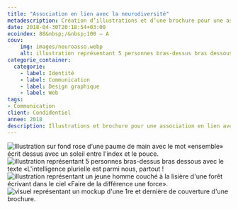 ```yaml
---
title: "Association en lien avec la neurodiversité"
metadescription: Création d’illustrations et d’une brochure pour une association qui œuvre pour le bien-être des personnes neurodivergentes.
date: 2018-04-30T20:18:54+03:00
ecoindex: 88&nbsp;/&nbsp;100 — A
couv:
    img: images/neuroasso.webp
    alt: illustration représentant 5 personnes bras-dessus bras dessous avec le texte «L'intelligence plurielle est parmi nous, partout !
categorie_container:
  categorie:
    - label: Identité
    - label: Communication
    - label: Design graphique
    - label: Web
tags:
- Communication
client: Condidentiel
annee: 2018
description: Illustrations et brochure pour une association en lien avec la neurodiversité.
---
```


<div class="row px-3">
  <div class="col-lg-4">
    <img class="img-fluid br-16 mb-4" role="img" src="/projets/images/neuroasso_1.webp" alt="Illustration sur fond rose d‘une paume de main avec le mot «ensemble» écrit dessus avec un soleil entre l'index et le pouce."/>
  </div>
  <div class="col-lg-4">
    <img class="img-fluid br-16 mb-4" role="img" src="/projets/images/neuroasso.webp" alt="illustration représentant 5 personnes bras-dessus bras dessous avec le texte «L'intelligence plurielle est parmi nous, partout !">
  </div>
  <div class="col-lg-4">
    <img class="img-fluid br-16 mb-4" role="img" src="/projets/images/neuroasso_2.webp" alt="illustration représentant un jeune homme couché à la lisière d'une forêt écrivant dans le ciel «Faire de la différence une force».">
  </div>
</div>
<div class="row px-3">
  <div class="col-lg-6">
    <img class="img-fluid br-16 mb-4" role="img" src="/projets/images/neuroasso_3.webp" alt="visuel représentant un mockup d'une 1re et dernière de couverture d'une brochure.">
  </div>
</div>